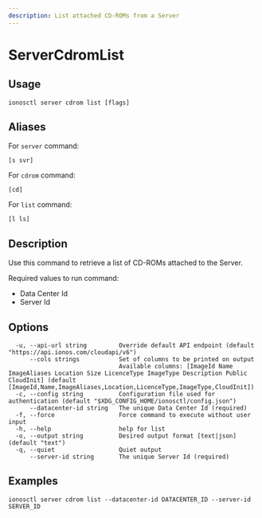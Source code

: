 ```yaml
---
description: List attached CD-ROMs from a Server
---
```


# ServerCdromList

## Usage

```text
ionosctl server cdrom list [flags]
```

## Aliases

For `server` command:
```text
[s svr]
```

For `cdrom` command:
```text
[cd]
```

For `list` command:
```text
[l ls]
```

## Description

Use this command to retrieve a list of CD-ROMs attached to the Server.

Required values to run command:

* Data Center Id
* Server Id

## Options

```text
  -u, --api-url string         Override default API endpoint (default "https://api.ionos.com/cloudapi/v6")
      --cols strings           Set of columns to be printed on output 
                               Available columns: [ImageId Name ImageAliases Location Size LicenceType ImageType Description Public CloudInit] (default [ImageId,Name,ImageAliases,Location,LicenceType,ImageType,CloudInit])
  -c, --config string          Configuration file used for authentication (default "$XDG_CONFIG_HOME/ionosctl/config.json")
      --datacenter-id string   The unique Data Center Id (required)
  -f, --force                  Force command to execute without user input
  -h, --help                   help for list
  -o, --output string          Desired output format [text|json] (default "text")
  -q, --quiet                  Quiet output
      --server-id string       The unique Server Id (required)
```

## Examples

```text
ionosctl server cdrom list --datacenter-id DATACENTER_ID --server-id SERVER_ID
```

